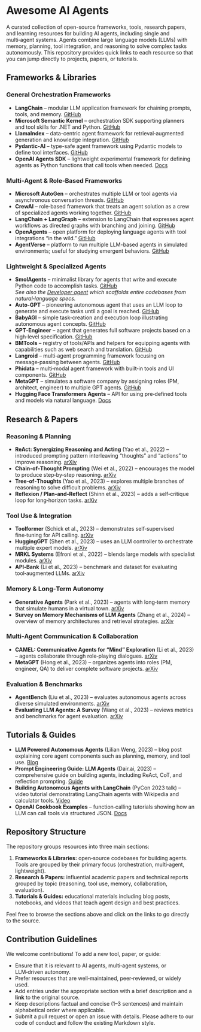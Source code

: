 # Awesome AI Agents

A curated collection of open-source frameworks, tools, research papers, and learning resources for building AI agents, including single and multi‑agent systems. Agents combine large language models (LLMs) with memory, planning, tool integration, and reasoning to solve complex tasks autonomously. This repository provides quick links to each resource so that you can jump directly to projects, papers, or tutorials.

## Frameworks & Libraries

### General Orchestration Frameworks
- **LangChain** – modular LLM application framework for chaining prompts, tools, and memory. [GitHub](https://github.com/langchain-ai/langchain)
- **Microsoft Semantic Kernel** – orchestration SDK supporting planners and tool skills for .NET and Python. [GitHub](https://github.com/microsoft/semantic-kernel)
- **LlamaIndex** – data-centric agent framework for retrieval‑augmented generation and knowledge integration. [GitHub](https://github.com/jerryjliu/llama_index)
- **Pydantic‑AI** – type-safe agent framework using Pydantic models to define tool interfaces. [GitHub](https://github.com/pydantic-ai/pydantic-ai)
- **OpenAI Agents SDK** – lightweight experimental framework for defining agents as Python functions that call tools when needed. [Docs](https://platform.openai.com/docs/assistants/overview)

### Multi‑Agent & Role‑Based Frameworks
- **Microsoft AutoGen** – orchestrates multiple LLM or tool agents via asynchronous conversation threads. [GitHub](https://github.com/microsoft/AutoGen)
- **CrewAI** – role‑based framework that treats an agent solution as a crew of specialized agents working together. [GitHub](https://github.com/crewAIInc/crewAI)
- **LangChain + LangGraph** – extension to LangChain that expresses agent workflows as directed graphs with branching and joining. [GitHub](https://github.com/langchain-ai/langgraph)
- **OpenAgents** – open platform for deploying language agents with tool integrations “in the wild.” [GitHub](https://github.com/OpenAgentsInc/openagents)
- **AgentVerse** – platform to run multiple LLM-based agents in simulated environments; useful for studying emergent behaviors. [GitHub](https://github.com/OpenBML/AgentVerse)

### Lightweight & Specialized Agents
- **SmolAgents** – minimalist library for agents that write and execute Python code to accomplish tasks. [GitHub](https://github.com/smol-ai/smolagents)  
  *See also the [Developer agent](https://github.com/smol-ai/developer) which scaffolds entire codebases from natural‑language specs.*
- **Auto‑GPT** – pioneering autonomous agent that uses an LLM loop to generate and execute tasks until a goal is reached. [GitHub](https://github.com/Significant-Gravitas/Auto-GPT)
- **BabyAGI** – simple task‑creation and execution loop illustrating autonomous agent concepts. [GitHub](https://github.com/yoheinakajima/babyagi)
- **GPT‑Engineer** – agent that generates full software projects based on a high‑level specification. [GitHub](https://github.com/AntonOsika/gpt-engineer)
- **BMTools** – registry of tools/APIs and helpers for equipping agents with capabilities such as web search and translation. [GitHub](https://github.com/OpenBMB/BMTools)
- **Langroid** – multi‑agent programming framework focusing on message‑passing between agents. [GitHub](https://github.com/langroid/langroid)
- **Phidata** – multi‑modal agent framework with built‑in tools and UI components. [GitHub](https://github.com/agno-agi/phidata)
- **MetaGPT** – simulates a software company by assigning roles (PM, architect, engineer) to multiple GPT agents. [GitHub](https://github.com/geekan/MetaGPT)
- **Hugging Face Transformers Agents** – API for using pre‑defined tools and models via natural language. [Docs](https://huggingface.co/docs/transformers/agent)

## Research & Papers

### Reasoning & Planning
- **ReAct: Synergizing Reasoning and Acting** (Yao et al., 2022) – introduced prompting pattern interleaving “thoughts” and “actions” to improve reasoning. [arXiv](https://arxiv.org/abs/2210.03629)
- **Chain‑of‑Thought Prompting** (Wei et al., 2022) – encourages the model to produce step‑by‑step reasoning. [arXiv](https://arxiv.org/abs/2201.11903)
- **Tree‑of‑Thoughts** (Yao et al., 2023) – explores multiple branches of reasoning to solve difficult problems. [arXiv](https://arxiv.org/abs/2305.10601)
- **Reflexion / Plan‑and‑Reflect** (Shinn et al., 2023) – adds a self‑critique loop for long‑horizon tasks. [arXiv](https://arxiv.org/abs/2309.00668)

### Tool Use & Integration
- **Toolformer** (Schick et al., 2023) – demonstrates self‑supervised fine‑tuning for API calling. [arXiv](https://arxiv.org/abs/2302.04761)
- **HuggingGPT** (Shen et al., 2023) – uses an LLM controller to orchestrate multiple expert models. [arXiv](https://arxiv.org/abs/2303.17580)
- **MRKL Systems** (Efroni et al., 2022) – blends large models with specialist modules. [arXiv](https://arxiv.org/abs/2205.12407)
- **API‑Bank** (Li et al., 2023) – benchmark and dataset for evaluating tool‑augmented LLMs. [arXiv](https://arxiv.org/abs/2308.07825)

### Memory & Long‑Term Autonomy
- **Generative Agents** (Park et al., 2023) – agents with long‑term memory that simulate humans in a virtual town. [arXiv](https://arxiv.org/abs/2304.03442)
- **Survey on Memory Mechanisms of LLM Agents** (Zhang et al., 2024) – overview of memory architectures and retrieval strategies. [arXiv](https://arxiv.org/abs/2402.13736)

### Multi‑Agent Communication & Collaboration
- **CAMEL: Communicative Agents for “Mind” Exploration** (Li et al., 2023) – agents collaborate through role‑playing dialogues. [arXiv](https://arxiv.org/abs/2303.17760)
- **MetaGPT** (Hong et al., 2023) – organizes agents into roles (PM, engineer, QA) to deliver complete software projects. [arXiv](https://arxiv.org/abs/2308.07370)

### Evaluation & Benchmarks
- **AgentBench** (Liu et al., 2023) – evaluates autonomous agents across diverse simulated environments. [arXiv](https://arxiv.org/abs/2308.07258)
- **Evaluating LLM Agents: A Survey** (Wang et al., 2023) – reviews metrics and benchmarks for agent evaluation. [arXiv](https://arxiv.org/abs/2312.04323)

## Tutorials & Guides
- **LLM Powered Autonomous Agents** (Lilian Weng, 2023) – blog post explaining core agent components such as planning, memory, and tool use. [Blog](https://lilianweng.github.io/posts/2023-06-15-agent/)
- **Prompt Engineering Guide: LLM Agents** (Dair.ai, 2023) – comprehensive guide on building agents, including ReAct, CoT, and reflection prompting. [Guide](https://github.com/dair-ai/Prompt-Engineering-Guide#llm-agents)
- **Building Autonomous Agents with LangChain** (PyCon 2023 talk) – video tutorial demonstrating LangChain agents with Wikipedia and calculator tools. [Video](https://www.youtube.com/watch?v=example)
- **OpenAI Cookbook Examples** – function‑calling tutorials showing how an LLM can call tools via structured JSON. [Docs](https://platform.openai.com/docs/guides/function-calling)

## Repository Structure

The repository groups resources into three main sections:

1. **Frameworks & Libraries:** open‑source codebases for building agents. Tools are grouped by their primary focus (orchestration, multi‑agent, lightweight).
2. **Research & Papers:** influential academic papers and technical reports grouped by topic (reasoning, tool use, memory, collaboration, evaluation).
3. **Tutorials & Guides:** educational materials including blog posts, notebooks, and videos that teach agent design and best practices.

Feel free to browse the sections above and click on the links to go directly to the source.

## Contribution Guidelines

We welcome contributions! To add a new tool, paper, or guide:

- Ensure that it is relevant to AI agents, multi‑agent systems, or LLM‑driven autonomy.
- Prefer resources that are well‑maintained, peer‑reviewed, or widely used.
- Add entries under the appropriate section with a brief description and a **link** to the original source.
- Keep descriptions factual and concise (1–3 sentences) and maintain alphabetical order where applicable.
- Submit a pull request or open an issue with details. Please adhere to our code of conduct and follow the existing Markdown style.

